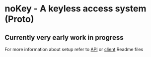 # noKey - A keyless access system (Proto)
## Currently very early work in progress
For more information about setup refer to [API](https://github.com/kristjan80/noKey/tree/dev/api) or [client](https://github.com/kristjan80/noKey/tree/dev/client) Readme files 
